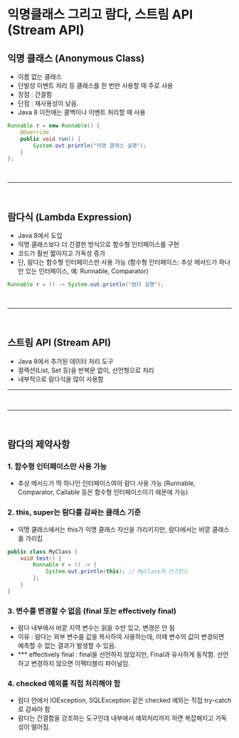 # 익명클래스 그리고 람다, 스트림 API (Stream API)

## 익명 클래스 (Anonymous Class)
- 이름 없는 클래스
- 단발성 이벤트 처리 등 클래스를 한 번만 사용할 때 주로 사용
- 장점 : 간결함
- 단점 : 재사용성이 낮음.
- Java 8 이전에는 콜백이나 이벤트 처리할 때 사용
```java
Runnable r = new Runnable() {
    @Override
    public void run() {
        System.out.println("익명 클래스 실행");
    }
};
```

<br>

----

<br>

## 람다식 (Lambda Expression)
- Java 8에서 도입
- 익명 클래스보다 더 간결한 방식으로 함수형 인터페이스를 구현
- 코드가 훨씬 짧아지고 가독성 증가
- 단, 람다는 함수형 인터페이스만 사용 가능 (함수형 인터페이스: 추상 메서드가 하나만 있는 인터페이스, 예: Runnable, Comparator)
```java
Runnable r = () -> System.out.println("람다 실행");
```

<br>

----

<br>

## 스트림 API (Stream API)
- Java 8에서 추가된 데이터 처리 도구
- 컬렉션(List, Set 등)을 반복문 없이, 선언형으로 처리
- 내부적으로 람다식을 많이 사용함
  
----

<br>

----

<br>

## 람다의 제약사항
### 1. 함수형 인터페이스만 사용 가능
- 추상 메서드가 딱 하나인 인터페이스여야 람다 사용 가능 (Runnable, Comparator, Callable 등은 함수형 인터페이스이기 때문에 가능)

### 2. this, super는 람다를 감싸는 클래스 기준
- 익명 클래스에서는 this가 익명 클래스 자신을 가리키지만, 람다에서는 바깥 클래스를 가리킴
```java
public class MyClass {
    void test() {
        Runnable r = () -> {
            System.out.println(this); // MyClass의 인스턴스
        };
    }
}
```

### 3. 변수를 변경할 수 없음 (final 또는 effectively final)
- 람다 내부에서 바깥 지역 변수는 읽을 수만 있고, 변경은 안 됨
- 이유 : 람다는 외부 변수를 값을 복사하여 사용하는데, 이때 변수의 값이 변경되면 예측할 수 없는 결과가 발생할 수 있음.
- *** effectively final : final을 선언하지 않았지만, Final과 유사하게 동작함. 선언하고 변경하지 않으면 이펙티블리 파이널임.

### 4. checked 예외를 직접 처리해야 함
- 람다 안에서 IOException, SQLException 같은 checked 예외는 직접 try-catch로 감싸야 함
- 람다는 간결함을 강조하는 도구인데 내부에서 예외처리까지 하면 복잡해지고 가독성이 떨어짐.
